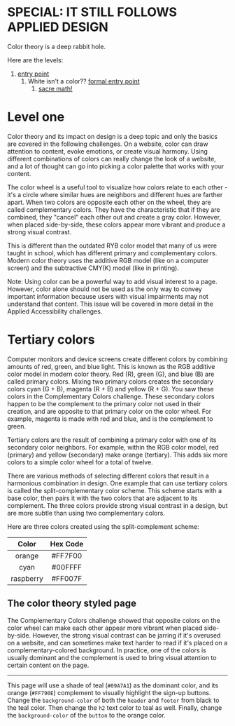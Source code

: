 # SPECIAL: IT STILL FOLLOWS APPLIED DESIGN

Color theory is a deep rabbit hole.

Here are the levels:

1. [entry point](https://www.freecodecamp.org/learn/responsive-web-design/applied-visual-design/learn-about-complementary-colors)
   1. White isn't a color?? [formal entry point](https://en.wikipedia.org/wiki/Color_model) 
      1. [sacre math!](https://en.wikipedia.org/wiki/Kruithof_curve)



# Level one
Color theory and its impact on design is a deep topic and only the basics are covered in the following challenges. On a website, color can draw attention to content, evoke emotions, or create visual harmony. Using different combinations of colors can really change the look of a website, and a lot of thought can go into picking a color palette that works with your content.

The color wheel is a useful tool to visualize how colors relate to each other - it's a circle where similar hues are neighbors and different hues are farther apart. When two colors are opposite each other on the wheel, they are called complementary colors. They have the characteristic that if they are combined, they "cancel" each other out and create a gray color. However, when placed side-by-side, these colors appear more vibrant and produce a strong visual contrast.

This is different than the outdated RYB color model that many of us were taught in school, which has different primary and complementary colors. Modern color theory uses the additive RGB model (like on a computer screen) and the subtractive CMY(K) model (like in printing).

Note: Using color can be a powerful way to add visual interest to a page. However, color alone should not be used as the only way to convey important information because users with visual impairments may not understand that content. This issue will be covered in more detail in the Applied Accessibility challenges.


# Tertiary colors

Computer monitors and device screens create different colors by combining amounts of red, green, and blue light. This is known as the RGB additive color model in modern color theory. Red (R), green (G), and blue (B) are called primary colors. Mixing two primary colors creates the secondary colors cyan (G + B), magenta (R + B) and yellow (R + G). You saw these colors in the Complementary Colors challenge. These secondary colors happen to be the complement to the primary color not used in their creation, and are opposite to that primary color on the color wheel. For example, magenta is made with red and blue, and is the complement to green.

Tertiary colors are the result of combining a primary color with one of its secondary color neighbors. For example, within the RGB color model, red (primary) and yellow (secondary) make orange (tertiary). This adds six more colors to a simple color wheel for a total of twelve.

There are various methods of selecting different colors that result in a harmonious combination in design. One example that can use tertiary colors is called the split-complementary color scheme. This scheme starts with a base color, then pairs it with the two colors that are adjacent to its complement. The three colors provide strong visual contrast in a design, but are more subtle than using two complementary colors.

Here are three colors created using the split-complement scheme:

|   Color   	| Hex Code 	|
|:---------:	|:--------:	|
|   orange  	|  #FF7F00 	|
|    cyan   	|  #00FFFF 	|
| raspberry 	|  #FF007F 	|

## The color theory styled page

The Complementary Colors challenge showed that opposite colors on the color wheel can make each other appear more vibrant when placed side-by-side. However, the strong visual contrast can be jarring if it's overused on a website, and can sometimes make text harder to read if it's placed on a complementary-colored background. In practice, one of the colors is usually dominant and the complement is used to bring visual attention to certain content on the page.

---

This page will use a shade of teal (`#09A7A1`) as the dominant color, and its orange (`#FF790E`) complement to visually highlight the sign-up buttons. Change the `background-color` of both the `header` and `footer` from black to the teal color. Then change the `h2` text color to teal as well. Finally, change the `background-color` of the `button` to the orange color.
